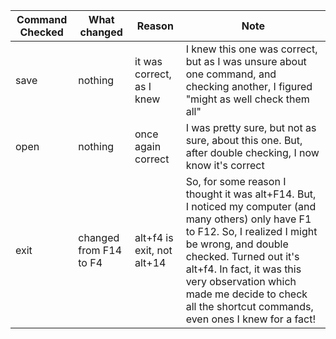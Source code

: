 |Command Checked|What changed|Reason| Note|
| ---    | ---   | ---     | --- |
| save | nothing | it was correct, as I knew |I knew this one was correct, but as I was unsure about one command, and checking another, I figured "might as well check them all"|
|open|nothing|once again correct| I was pretty sure, but not as sure, about this one. But, after double checking, I now know it's correct |
|exit|changed from F14 to F4|alt+f4 is exit, not alt+14|So, for some reason I thought it was alt+F14. But, I noticed my computer (and many others) only have F1 to F12. So, I realized I might be wrong, and double checked. Turned out it's alt+f4. In fact, it was this very observation which made me decide to check all the shortcut commands, even ones I knew for a fact!|
